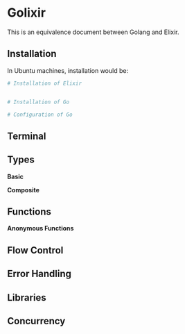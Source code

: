 # Golixir

This is an equivalence document between Golang and Elixir.

## Installation

In Ubuntu machines, installation would be:

``` bash
# Installation of Elixir


# Installation of Go

# Configuration of Go
```

## Terminal

## Types

__Basic__

__Composite__

## Functions

__Anonymous Functions__ 

## Flow Control



## Error Handling

## Libraries

## Concurrency
